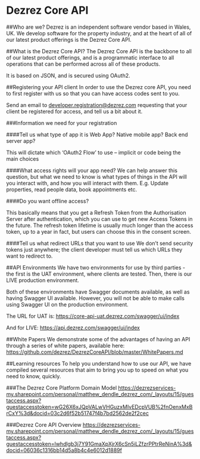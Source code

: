 # Dezrez Core API
##Who are we?
Dezrez is an independent software vendor based in Wales, UK.  We develop software for the property industry, and at the heart of all of our latest product offerings is the Dezrez Core API.

##What is the Dezrez Core API?
The Dezrez Core API is the backbone to all of our latest product offerings, and is a programmatic interface to all operations that can be performed across all of these products.

It is based on JSON, and is secured using OAuth2.

##Registering your API client
In order to use the Dezrez core API, you need to first register with us so that you can have access codes sent to you.

Send an email to developer.registration@dezrez.com requesting that your client be registered for access, and tell us a bit about it.

###Information we need for your registration

####Tell us what type of app it is
Web App? Native mobile app? Back end server app?

This will dictate which ‘OAuth2 Flow’ to use – implicit or code being the main choices

####What access rights will your app need? 
We can help answer this question, but what we need to know is what types of things in the API will you interact with, and how you will interact with them.  E.g. Update properties, read people data, book appointments etc.

####Do you want offline access?

This basically means that you get a Refresh Token from the Authorisation Server after authentication, which you can use to get new Access Tokens in the future. The refresh token lifetime is usually much longer than the access token, up to a year in fact, but users can choose this in the consent screen.

####Tell us what redirect URLs that you want to use
We don’t send security tokens just anywhere; the client developer must tell us which URLs they want to redirect to.

##API Environments
We have two environments for use by third parties - the first is the UAT environment, where clients are tested.  Then, there is our LIVE production environment.

Both of these environments have Swagger documents available, as well as having Swagger UI available.
However, you will not be able to make calls using Swagger UI on the production environment.

The URL for UAT is:
https://core-api-uat.dezrez.com/swagger/ui/index

And for LIVE:
https://api.dezrez.com/swagger/ui/index

##White Papers
We demonstrate some of the advantages of having an API through a series of white papers, available here:
https://github.com/dezrez/DezrezCoreAPI/blob/master/WhitePapers.md

##Learning resources
To help you understand how to use our API, we have compiled several resources that aim to bring you up to speed on what you need to know, quickly.

###The Dezrez Core Platform Domain Model
https://dezrezservices-my.sharepoint.com/personal/matthew_dendle_dezrez_com/_layouts/15/guestaccess.aspx?guestaccesstoken=wG26X6xJQpVALwVHGuzxMIvEDcpVUB%2fnOenxMxBrCxY%3d&docid=03c2d6f52b51747f4b7bd2562de2f2cec

###Dezrez Core API Overview
https://dezrezservices-my.sharepoint.com/personal/matthew_dendle_dezrez_com/_layouts/15/guestaccess.aspx?guestaccesstoken=lwhdlgb3j7Y91GmaXpXjrX6cSn5iLZfzrPPtrReNinA%3d&docid=06036c1316bb14d5a8b4c4e6012d1889f


